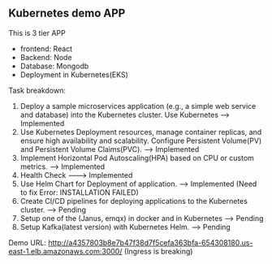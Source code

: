 ## Kubernetes demo APP
This is 3 tier APP
- frontend: React
- Backend: Node
- Database: Mongodb
- Deployment in Kubernetes(EKS)

Task breakdown:
1. Deploy a sample microservices application (e.g., a simple web service and database) into the
Kubernetes cluster. Use Kubernetes --> Implemented
2. Use Kubernetes Deployment resources, manage container replicas, and ensure
high availability and scalability. Configure Persistent Volume(PV) and Persistent Volume
Claims(PVC). --> Implemented
3. Implement Horizontal Pod Autoscaling(HPA) based on CPU or custom metrics. -->  Implemented
4. Health Check ---> Implemented
5. Use Helm Chart for Deployment of application. --> Implemented (Need to fix Error: INSTALLATION FAILED)
6. Create CI/CD pipelines for deploying applications to the Kubernetes cluster. --> Pending
7. Setup one of the (Janus, emqx) in docker and in Kubernetes --> Pending
8. Setup Kafka(latest version) with Kubernetes Helm. --> Pending

Demo URL: http://a4357803b8e7b47f38d7f5cefa363bfa-654308180.us-east-1.elb.amazonaws.com:3000/
(Ingress is breaking)
